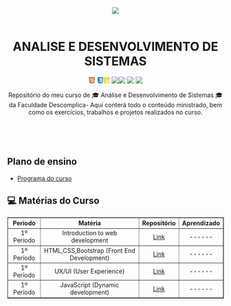 <div align="center">
  <img width="200px"  src="https://github.com/philippewanuty/Faculdade-ADS/blob/main/Mat%C3%A9rias/Html,%20CSS%20e%20Bootstrap/Aulas/images/Descomplica.png?raw=true"> <br><br>

  <h1>ANALISE E DESENVOLVIMENTO DE SISTEMAS</h1> 
    <img width="3%" src="https://raw.githubusercontent.com/devicons/devicon/master/icons/html5/html5-original.svg"> <img width="3%" src="https://raw.githubusercontent.com/devicons/devicon/master/icons/css3/css3-original.svg"><img width="3%" src="https://raw.githubusercontent.com/devicons/devicon/master/icons/javascript/javascript-plain.svg">   <img width="3%" src="https://cdn.jsdelivr.net/gh/devicons/devicon/icons/git/git-original.svg" /><img width="3%" src="https://cdn.jsdelivr.net/gh/devicons/devicon/icons/bootstrap/bootstrap-original.svg" /> <img width="3%" src="https://cdn.jsdelivr.net/gh/devicons/devicon/icons/react/react-original.svg" />  <img width="3%" src="https://cdn.jsdelivr.net/gh/devicons/devicon/icons/nodejs/nodejs-original.svg" />
      
  <p>
   Repositório do meu curso de 🎓 Análise e Desenvolvimento de Sistemas 🎓 da Faculdade Descomplica- Aqui conterá todo o conteúdo ministrado, bem como os exercícios, trabalhos e projetos realizados no curso. <br><br>
  </p>

</div> <br><br>

<h2>Plano de ensino</h2>

  <ul>
    <li> <a href="https://github.com/philippewanuty/Faculdade-ADS/blob/main/Mat%C3%A9rias/Ementas%20-%20An%C3%A1lise%20e%20Desenvolvimento%20de%20Sistemas.pdf" target="_blank"> Programa do curso</a></li>
  </ul>



<h2> 💻 Matérias do Curso</h2>

<table border="1" style="text-align:center">
  <tr>
    <th>Período</th>
    <th>Matéria</th>
    <th>Repositório</th>
    <th>Aprendizado</th>

   
    
    
  </tr>
  <tr>
    <td>1º Período</td>
    <td>Introduction to web development </td>
    <td><a href="https://github.com/philippewanuty/Faculdade-ADS/tree/main/Mat%C3%A9rias/Introdu%C3%A7%C3%A3o%20de%20desv.%20web" target="_blank">Link</a></td>
    <td>------</td>

    
  </tr>
  <tr>
    <td>1º Período</td>
    <td>HTML,CSS,Bootstrap (Front End Development)</td>
    <td><a href="https://philippewanuty.com/FaculdadeADS/Matérias/Html,%20CSS%20e%20Bootstrap/Aulas/Index.html" target="_blank">Link</a></td>
    <td>------</td>

    
  </tr>
  <tr>
    <td>1º Período</td> 
    <td>UX/UI (User Experience)</td>
    <td><a href="https://github.com/philippewanuty/FaculdadeADS/tree/main/Mat%C3%A9rias/UX%2CUI" target="_blank">Link</a></td>
    <td>------</td>

  </tr>

   <tr>
    <td>1º Período</td> 
    <td>JavaScript (Dynamic development)</td>
    <td><a href="https://philippewanuty.com/FaculdadeADS/Matérias/JavaScript/ContentCollection/Index.html" target="_blank">Link</a></td>
    <td>------</td>

  </tr>
  
</table>



